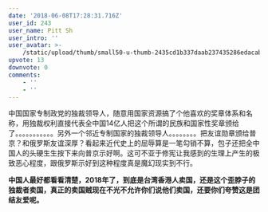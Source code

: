 ```yaml
---
date: '2018-06-08T17:28:31.716Z'
user_id: 243
user_name: Pitt Sh
user_intro: ''
user_avatar: >-
    /static/upload/thumb/small50-u-thumb-2435cd1b337daab237435286edacabec2ef4b40b18f.png
upvote: 13
downvote: 0
comments:
    - ''
    - ''
---
```


中国国家专制政党的独裁领导人，随意用国家资源搞了个他喜欢的奖章体系和名称，用独裁权利直接代表全中国14亿人把这个所谓的民族和国家性奖章颁给了。。。。。。。。。。。另外一个邻近专制国家的独裁领导人。。。。。。。。把友谊勋章颁给普京？和俄罗斯友谊深厚？看起来近代史上的屈辱算是一笔勾销不算，包子还把全中国人的头硬生生按下来向普京示好啊。这可不亚于修宪让我感到的生理上产生的极致恶心程度，跟俄罗斯示好到这种程度真是魔幻现实到不行。

  

**中国人最好都看看清楚，2018年了，到底是台湾香港人卖国，还是这个歪脖子的独裁者卖国，真正的卖国贼现在不光不允许你们说他们卖国，还要你们夸赞这是团结友爱呢。**

